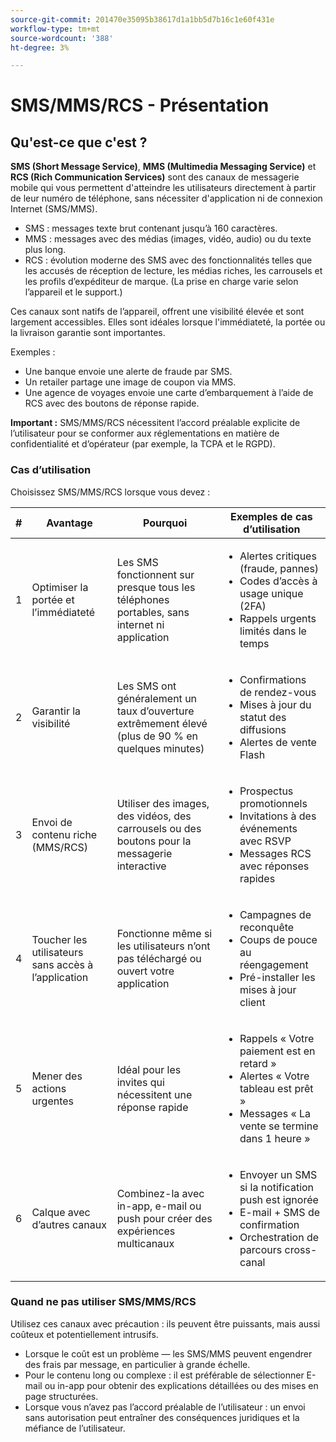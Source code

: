 ```yaml
---
source-git-commit: 201470e35095b38617d1a1bb5d7b16c1e60f431e
workflow-type: tm+mt
source-wordcount: '388'
ht-degree: 3%

---
```

# SMS/MMS/RCS - Présentation

## Qu&#39;est-ce que c&#39;est ?

**SMS (Short Message Service)**, **MMS (Multimedia Messaging Service)** et **RCS (Rich Communication Services)** sont des canaux de messagerie mobile qui vous permettent d&#39;atteindre les utilisateurs directement à partir de leur numéro de téléphone, sans nécessiter d&#39;application ni de connexion Internet (SMS/MMS).

* SMS : messages texte brut contenant jusqu’à 160 caractères.
* MMS : messages avec des médias (images, vidéo, audio) ou du texte plus long.
* RCS : évolution moderne des SMS avec des fonctionnalités telles que les accusés de réception de lecture, les médias riches, les carrousels et les profils d’expéditeur de marque. (La prise en charge varie selon l’appareil et le support.)

Ces canaux sont natifs de l’appareil, offrent une visibilité élevée et sont largement accessibles. Elles sont idéales lorsque l&#39;immédiateté, la portée ou la livraison garantie sont importantes.

Exemples :

* Une banque envoie une alerte de fraude par SMS.
* Un retailer partage une image de coupon via MMS.
* Une agence de voyages envoie une carte d’embarquement à l’aide de RCS avec des boutons de réponse rapide.

**Important :** SMS/MMS/RCS nécessitent l’accord préalable explicite de l’utilisateur pour se conformer aux réglementations en matière de confidentialité et d’opérateur (par exemple, la TCPA et le RGPD).

### Cas d’utilisation

Choisissez SMS/MMS/RCS lorsque vous devez :

| # | Avantage | Pourquoi | Exemples de cas d’utilisation |
|---|---------|-----|-------------------|
| 1 | Optimiser la portée et l’immédiateté | Les SMS fonctionnent sur presque tous les téléphones portables, sans internet ni application | <ul><li>Alertes critiques (fraude, pannes)</li><li>Codes d’accès à usage unique (2FA)</li><li>Rappels urgents limités dans le temps</li></ul> |
| 2 | Garantir la visibilité | Les SMS ont généralement un taux d’ouverture extrêmement élevé (plus de 90 % en quelques minutes) | <ul><li>Confirmations de rendez-vous</li><li>Mises à jour du statut des diffusions</li><li>Alertes de vente Flash</li></ul> |
| 3 | Envoi de contenu riche (MMS/RCS) | Utiliser des images, des vidéos, des carrousels ou des boutons pour la messagerie interactive | <ul><li>Prospectus promotionnels</li><li>Invitations à des événements avec RSVP</li><li>Messages RCS avec réponses rapides</li></ul> |
| 4 | Toucher les utilisateurs sans accès à l’application | Fonctionne même si les utilisateurs n’ont pas téléchargé ou ouvert votre application | <ul><li>Campagnes de reconquête</li><li>Coups de pouce au réengagement</li><li>Pré-installer les mises à jour client</li></ul> |
| 5 | Mener des actions urgentes | Idéal pour les invites qui nécessitent une réponse rapide | <ul><li>Rappels « Votre paiement est en retard »</li><li>Alertes « Votre tableau est prêt »</li><li>Messages « La vente se termine dans 1 heure »</li></ul> |
| 6 | Calque avec d’autres canaux | Combinez-la avec in-app, e-mail ou push pour créer des expériences multicanaux | <ul><li>Envoyer un SMS si la notification push est ignorée</li><li>E-mail + SMS de confirmation</li><li>Orchestration de parcours cross-canal</li></ul> |

### Quand ne pas utiliser SMS/MMS/RCS

Utilisez ces canaux avec précaution : ils peuvent être puissants, mais aussi coûteux et potentiellement intrusifs.

* Lorsque le coût est un problème — les SMS/MMS peuvent engendrer des frais par message, en particulier à grande échelle.
* Pour le contenu long ou complexe : il est préférable de sélectionner E-mail ou in-app pour obtenir des explications détaillées ou des mises en page structurées.
* Lorsque vous n’avez pas l’accord préalable de l’utilisateur : un envoi sans autorisation peut entraîner des conséquences juridiques et la méfiance de l’utilisateur.
